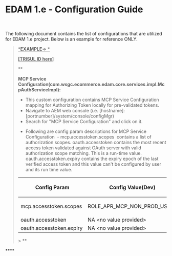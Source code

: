 # EDAM 1.e - Configuration Guide
    
<div class="3D&quot;Section1&quot;">
        
<br>

The following document contains the list of configurations that are utilized for EDAM 1.e project. Below is an example for reference ONLY.
> 
> 
> <span style=""><u>*<strong>EXAMPLE</strong>=> *</u></span>
> 
> <span style=""><u>**[TRISUL ID here]**</u></span>
> 
> **
> <p><span style=""><strong>MCP Service Configuration(</strong><strong>com.wsgc.ecommerce.edam.core.services.impl.McpAuthServiceImpl):</strong></span></p>
> <ul>
> <li><span style="">This custom configuration contains MCP Service Configuration mapping for Authorizing Token locally for pre-validated tokens.</span></li>
> <li><span style="">Navigate to AEM web console (i.e. [hostname]:[portnumber]/system/console/configMgr)</span></li>
> <li><span style="">Search for "MCP Service Configuration" and click on it.</span></li>
> <li><p><span style="">Following are config param descriptions for&nbsp;MCP Service Configuration &nbsp;-</span>  
> <span style="3D&quot;color:">mcp.accesstoken.scopes &nbsp;contains a list of authorization scopes.</span>  
> <span style="">oauth.accesstoken contains the most recent access token validated against OAuth server with valid authorization scope matching. This is a run-time value.</span>  
> <span style="">oauth.accesstoken.expiry&nbsp;contains the expiry epoch of the last verified access token and this value can't be configured by user and its run time value.</span></p>
> </li>
> </ul>
> <div class="3D&quot;table-wrap&quot;">
> <table class="3D&quot;relative-table" wrapped="" confluencetable"="" style="" 111="9.0px;&quot;">
> <colgroup>
> <col style="">
> <col style="">
> <col style="">
> <col>
> <col>
> <col style="">
> <col style="">
> </colgroup>
> <thead>
> <tr>
> <th style="" class="3D&quot;confluenceTh&quot;"><p><span style="" lor:="">&nbsp;Config Param</span></p></th>
> <th style="" class="3D&quot;confluenceTh&quot;"><p><span style="" lor:="">Config Value(Dev)</span></p></th>
> <th style="" class="3D&quot;confluenceTh&quot;"><p><span style="" lor:="">Config Value(QA)</span></p></th>
> <th colspan="3D&quot;1&quot;" class="3D&quot;confluenceTh&quot;"><span style="">Config Value(RGS)</span></th>
> <th colspan="3D&quot;1&quot;" class="3D&quot;confluenceTh&quot;"><span style="">Config Value(PERF)</span></th>
> <th style="" class="3D&quot;confluenceTh&quot;"><p><span style="" lor:="">Config Value(UAT)</span></p></th>
> <th style="" class="3D&quot;confluenceTh&quot;"><p><span style="" lor:="">Config Value(PROD)</span></p></th>
> </tr>
> </thead>
> <tbody>
> <tr>
> <td style="" class="3D&quot;confluenceTd&quot;"><span style="" :="">mcp.accesstoken.scopes</span></td>
> <td style="" class="3D&quot;confluenceTd&quot;"><p><span style="" lor:="">ROLE_APR_MCP_NON_PROD_USERS</span></p></td>
> <td style="" class="3D&quot;confluenceTd&quot;"><p><span style="" lor:="">ROLE_APR_MCP_NON_PROD_USERS</span></p></td>
> <td colspan="3D&quot;1&quot;" class="3D&quot;confluenceTd&quot;"><span style="">ROLE_APR_MCP_NON_PROD_USERS</span></td>
> <td colspan="3D&quot;1&quot;" class="3D&quot;confluenceTd&quot;"><span style="">ROLE_APR_MCP_NON_PROD_USERS</span></td>
> <td style="" class="3D&quot;confluenceTd&quot;"><p><span style="" lor:="">ROLE_APR_MCP_NON_PROD_USERS</span></p></td>
> <td style="" class="3D&quot;confluenceTd&quot;"><p><span style="" lor:="">ROLE_APR_MCP_PROD_USERS</span></p></td>
> </tr>
> <tr>
> <td style="" class="3D&quot;confluenceTd&quot;"><span style="" :="">oauth.accesstoken</span></td>
> <td style="" class="3D&quot;confluenceTd&quot;"><span style="" :="">NA &lt;no value provided&gt;</span></td>
> <td style="" class="3D&quot;confluenceTd&quot;"><span style="" :="">NA &lt;no value provided&gt;</span></td>
> <td colspan="3D&quot;1&quot;" class="3D&quot;confluenceTd&quot;"><span style="">NA &lt;no value provided&gt;</span></td>
> <td colspan="3D&quot;1&quot;" class="3D&quot;confluenceTd&quot;"><span style="">NA &lt;no value provided&gt;</span></td>
> <td style="" class="3D&quot;confluenceTd&quot;"><span style="" :="">NA &lt;no value provided&gt;</span></td>
> <td style="" class="3D&quot;confluenceTd&quot;"><span style="" :="">NA &lt;no value provided&gt;</span></td>
> </tr>
> <tr>
> <td style="" class="3D&quot;confluenceTd&quot;"><span style="" :="">oauth.accesstoken.expiry</span></td>
> <td style="" class="3D&quot;confluenceTd&quot;"><span style="" :="">NA &lt;no value provided&gt;</span></td>
> <td style="" class="3D&quot;confluenceTd&quot;"><span style="" :="">NA &lt;no value provided&gt;</span></td>
> <td colspan="3D&quot;1&quot;" class="3D&quot;confluenceTd&quot;"><span style="">NA &lt;no value provided&gt;</span></td>
> <td colspan="3D&quot;1&quot;" class="3D&quot;confluenceTd&quot;"><span style="">NA &lt;no value provided&gt;</span></td>
> <td style="" class="3D&quot;confluenceTd&quot;"><span style="" :="">NA &lt;no value provided&gt;</span></td>
> <td style="" class="3D&quot;confluenceTd&quot;"><span style="" :="">NA &lt;no value provided&gt;</span></td>
> </tr>
> </tbody>
> </table>
> </div>> **

****</div> 